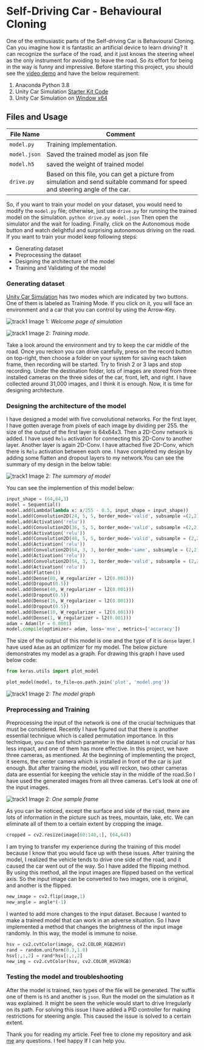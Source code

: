 # Self-Driving Car - Behavioural Cloning
One of the enthusiastic parts of the Self-driving Car is Behavioural Cloning. Can you imagine how it is fantastic an artificial device to learn driving? It can recognize the surface of the road, and it just knows the steering wheel as the only instrument for avoiding to leave the road. So its effort for being in the way is funny and impressive. 
Before starting this project, you should see the [video demo](https://www.youtube.com/watch?v=yQL1XG5va-8&list=PLChwywmfd8lqhyap8yrjOeALFLkJ5nRTv&index=1) and have the below requirement:

1. Anaconda Python 3.8
2. Unity Car Simulation [Starter Kit Code](https://github.com/udacity/CarND-Term1-Starter-Kit)
3. Unity Car Simulation on [Window x64](https://d17h27t6h515a5.cloudfront.net/topher/2016/November/5831f3a4_simulator-windows-64/simulator-windows-64.zip)

## Files and Usage
| File Name | Comment |
| ------ | ------ |
| `model.py` | Training implementation. |
| `model.json` | Saved the trained model as json file |
| `model.h5` | saved the weight of trained model |
| `drive.py` | Based on this file, you can get a picture from simulation and send suitable command for speed and steering angle of the car. |

So, if you want to train your model on your dataset, you would need to modify the `model.py` file; otherwise, just use `drive.py` for running the trained model on the simulation.
`python drive.py model.json`
Then open the simulator and the wait for loading. Finally, click on the Autonomous mode button and watch delightful and surprising autonomous driving on the road. If you want to train your model keep following steps:
- Generating dataset
- Preprocessing the dataset
- Designing the architecture of the model
- Training and Validating of the model

### Generating dataset
[Unity Car Simulation](https://d17h27t6h515a5.cloudfront.net/topher/2016/November/5831f3a4_simulator-windows-64/simulator-windows-64.zip) has two modes which are indicated by two buttons. One of them is labeled as Training Mode. If you click on it, you will face an environment and a car that you can control by using the Arrow-Key. 

![track1](IMAGE_URL)
Image 1: *Welcome page of simulation*

![track1](IMAGE_URL)
Image 2: *Training mode.*

Take a look around the environment and try to keep the car middle of the road. Once you reckon you can drive carefully, press on the record button on top-right, then choose a folder on your system for saving each taken frame, then recording will be started. Try to finish 2 or 3 laps and stop recording. Under the destination folder, lots of images are stored from three installed cameras on the three sides of the car, front, left, and right. I have collected around 31,000 images, and I think it is enough. Now, it is time for designing architecture.

### Designing the architecture of the model
I have designed a model with five convolutional networks. For the first layer, I have gotten average from pixels of each image by dividing per 255. the size of the output of the first layer is 64x64x3. Then a 2D-Conv network is added. I have used `Relu` activation for connecting this 2D-Conv to another layer. Another layer is again 2D-Conv. I have attached five 2D-Conv, which there is `Relu` activation between each one. I have completed my design by adding some flatten and dropout layers to my network.You can see the summary of my design in the below table:

![track1](IMAGE_URL)
Image 2: *The summary of model*

You can see the implemention of this model below:
```python
input_shape = (64,64,3)
model = Sequential()
model.add(Lambda(lambda x: x/255 - 0.5, input_shape = input_shape))
model.add(Convolution2D(24, 5, 5, border_mode='valid', subsample =(2,2), W_regularizer = l2(0.001)))
model.add(Activation('relu'))
model.add(Convolution2D(36, 5, 5, border_mode='valid', subsample =(2,2), W_regularizer = l2(0.001)))
model.add(Activation('relu'))
model.add(Convolution2D(48, 5, 5, border_mode='valid', subsample = (2,2), W_regularizer = l2(0.001)))
model.add(Activation('relu'))
model.add(Convolution2D(64, 3, 3, border_mode='same', subsample = (2,2), W_regularizer = l2(0.001)))
model.add(Activation('relu'))
model.add(Convolution2D(64, 3, 3, border_mode='valid', subsample = (2,2), W_regularizer = l2(0.001)))
model.add(Activation('relu'))
model.add(Flatten())
model.add(Dense(80, W_regularizer = l2(0.001)))
model.add(Dropout(0.5))
model.add(Dense(40, W_regularizer = l2(0.001)))
model.add(Dropout(0.5))
model.add(Dense(16, W_regularizer = l2(0.001)))
model.add(Dropout(0.5))
model.add(Dense(10, W_regularizer = l2(0.001)))
model.add(Dense(1, W_regularizer = l2(0.001)))
adam = Adam(lr = 0.0001)
model.compile(optimizer= adam, loss='mse', metrics=['accuracy'])
```

The size of the output of this model is one and the type of it is `dense` layer. I have used `Adam` as an optimizer for my model. The below picture demonstrates my model as a graph. For drawing this graph I have used below code:
```python
from keras.utils import plot_model

plot_model(model, to_file=os.path.join('plot', 'model.png'))
```
![track1](IMAGE_URL)
Image 2: *The model graph*

### Preprocessing and Training
Preprocessing the input of the network is one of the crucial techniques that must be considered. Recently I have figured out that there is another essential technique which is called permutation importance. In this technique, you can find which parameter in the dataset is not crucial or has less impact, and one of them has more effective. In this project, we have three cameras, as mentioned. At the beginning of implementing the project, it seems, the center camera which is installed in front of the car is just enough. But after training the model, you will reckon, two other cameras data are essential for keeping the vehicle stay in the middle of the road.So I have used the generated images from all three cameras. Let's look at one of the input images.

![track1](IMAGE_URL)
Image 2: *One sample frame*

As you can be noticed, except the surface and side of the road, there are lots of information in the picture such as trees, mountain, lake, etc. We can eliminate all of them to a certain extent by cropping the image. 
```python
cropped = cv2.resize(image[60:140,:], (64,64))
```
I am trying to transfer my experience during the training of this model because I know that you would face up with these issues. 
After training the model, I realized the vehicle tends to drive one side of the road, and it caused the car went out of the way. So I have added the flipping method. By using this method, all the input images are flipped based on the vertical axis. So the input image can be converted to two images, one is original, and another is the flipped. 
```python
new_image = cv2.flip(image,1)
new_angle = angle*(-1)
```
I wanted to add more changes to the input dataset. Because I wanted to make a trained model that can work in an adverse situation. So I have implemented a method that changes the brightness of the input image randomly. In this way, the model is immune to noise.
```python
hsv = cv2.cvtColor(image, cv2.COLOR_RGB2HSV)
rand = random.uniform(0.3,1.0)
hsv[:,:,2] = rand*hsv[:,:,2]
new_img = cv2.cvtColor(hsv, cv2.COLOR_HSV2RGB)
```

### Testing the model and troubleshooting
After the model is trained, two types of the file will be generated. The suffix one of them is `h5` and another is `json`. Run the model on the simulation as it was explained. It might be seen the vehicle would start to drive Irregularly on its path. For solving this issue I have added a PID controller for making restrictions for steering angle. This caused the issue is solved to a certain extent.

Thank you for reading my article. Feel free to clone my repository and ask [me](https://www.linkedin.com/in/pooya-alamirpour) any questions. I feel happy If I can help you.


